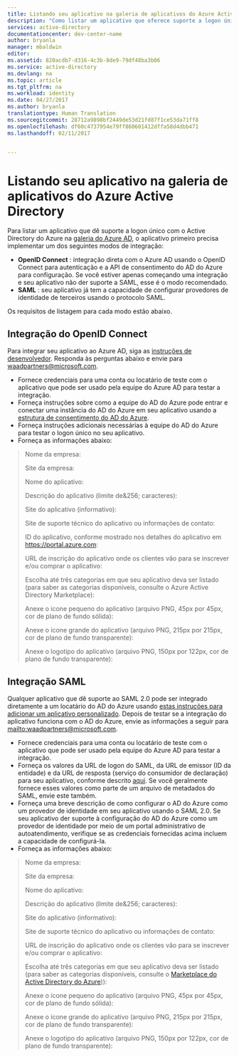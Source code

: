 ```yaml
---
title: Listando seu aplicativo na galeria de aplicativos do Azure Active Directory
description: "Como listar um aplicativo que oferece suporte a logon único na galeria do Active Directory do Azure | Microsoft Azure"
services: active-directory
documentationcenter: dev-center-name
author: bryanla
manager: mbaldwin
editor: 
ms.assetid: 820acdb7-d316-4c3b-8de9-79df48ba3b06
ms.service: active-directory
ms.devlang: na
ms.topic: article
ms.tgt_pltfrm: na
ms.workload: identity
ms.date: 04/27/2017
ms.author: bryanla
translationtype: Human Translation
ms.sourcegitcommit: 28712a9898bf2449de53d21fd87f1ce53da71ff8
ms.openlocfilehash: df60c4737954e79ff860601412dffa58d4dbb471
ms.lasthandoff: 02/11/2017


---
```

# <a name="listing-your-application-in-the-azure-active-directory-application-gallery"></a>Listando seu aplicativo na galeria de aplicativos do Azure Active Directory
Para listar um aplicativo que dê suporte a logon único com o Active Directory do Azure na [galeria do Azure AD](https://azure.microsoft.com/marketplace/active-directory/all/), o aplicativo primeiro precisa implementar um dos seguintes modos de integração:

* **OpenID Connect** : integração direta com o Azure AD usando o OpenID Connect para autenticação e a API de consentimento do AD do Azure para configuração. Se você estiver apenas começando uma integração e seu aplicativo não der suporte a SAML, esse é o modo recomendado.
* **SAML** : seu aplicativo já tem a capacidade de configurar provedores de identidade de terceiros usando o protocolo SAML.

Os requisitos de listagem para cada modo estão abaixo.

## <a name="openid-connect-integration"></a>Integração do OpenID Connect
Para integrar seu aplicativo ao Azure AD, siga as [instruções de desenvolvedor](active-directory-authentication-scenarios.md). Responda às perguntas abaixo e envie para waadpartners@microsoft.com.

* Fornece credenciais para uma conta ou locatário de teste com o aplicativo que pode ser usado pela equipe do Azure AD para testar a integração.  
* Forneça instruções sobre como a equipe do AD do Azure pode entrar e conectar uma instância do AD do Azure em seu aplicativo usando a [estrutura de consentimento do AD do Azure](active-directory-integrating-applications.md#overview-of-the-consent-framework). 
* Forneça instruções adicionais necessárias à equipe do AD do Azure para testar o logon único no seu aplicativo. 
* Forneça as informações abaixo:

> Nome da empresa:
> 
> Site da empresa:
> 
> Nome do aplicativo:
> 
> Descrição do aplicativo (limite de&256; caracteres):
> 
> Site do aplicativo (informativo):
> 
> Site de suporte técnico do aplicativo ou informações de contato:
> 
> ID do aplicativo, conforme mostrado nos detalhes do aplicativo em https://portal.azure.com:
> 
> URL de inscrição do aplicativo onde os clientes vão para se inscrever e/ou comprar o aplicativo:
> 
> Escolha até três categorias em que seu aplicativo deva ser listado (para saber as categorias disponíveis, consulte o Azure Active Directory Marketplace):
> 
> Anexe o ícone pequeno do aplicativo (arquivo PNG, 45px por 45px, cor de plano de fundo sólida):
> 
> Anexe o ícone grande do aplicativo (arquivo PNG, 215px por 215px, cor de plano de fundo transparente):
> 
> Anexe o logotipo do aplicativo (arquivo PNG, 150px por 122px, cor de plano de fundo transparente):
> 
> 

## <a name="saml-integration"></a>Integração SAML
Qualquer aplicativo que dê suporte ao SAML 2.0 pode ser integrado diretamente a um locatário do AD do Azure usando [estas instruções para adicionar um aplicativo personalizado](../active-directory-saas-custom-apps.md). Depois de testar se a integração do aplicativo funciona com o AD do Azure, envie as informações a seguir para <mailto:waadpartners@microsoft.com>.

* Fornece credenciais para uma conta ou locatário de teste com o aplicativo que pode ser usado pela equipe do Azure AD para testar a integração.  
* Forneça os valores da URL de logon do SAML, da URL de emissor (ID da entidade) e da URL de resposta (serviço do consumidor de declaração) para seu aplicativo, conforme descrito [aqui](../active-directory-saas-custom-apps.md). Se você geralmente fornece esses valores como parte de um arquivo de metadados do SAML, envie este também.
* Forneça uma breve descrição de como configurar o AD do Azure como um provedor de identidade em seu aplicativo usando o SAML 2.0. Se seu aplicativo der suporte à configuração do AD do Azure como um provedor de identidade por meio de um portal administrativo de autoatendimento, verifique se as credenciais fornecidas acima incluem a capacidade de configurá-la.
* Forneça as informações abaixo:

> Nome da empresa:
> 
> Site da empresa:
> 
> Nome do aplicativo:
> 
> Descrição do aplicativo (limite de&256; caracteres):
> 
> Site do aplicativo (informativo):
> 
> Site de suporte técnico do aplicativo ou informações de contato:
> 
> URL de inscrição do aplicativo onde os clientes vão para se inscrever e/ou comprar o aplicativo:
> 
> Escolha até três categorias em que seu aplicativo deva ser listado (para saber as categorias disponíveis, consulte o [Marketplace do Active Directory do Azure](https://azure.microsoft.com/marketplace/active-directory/))):
> 
> Anexe o ícone pequeno do aplicativo (arquivo PNG, 45px por 45px, cor de plano de fundo sólida):
> 
> Anexe o ícone grande do aplicativo (arquivo PNG, 215px por 215px, cor de plano de fundo transparente):
> 
> Anexe o logotipo do aplicativo (arquivo PNG, 150px por 122px, cor de plano de fundo transparente):
> 
> 


